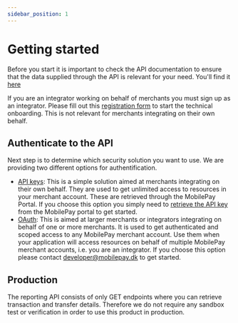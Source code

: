 ```yaml
---
sidebar_position: 1
---
```


# Getting started

Before you start it is important to check the API documentation to ensure that the data supplied through the API is relevant for your need. You'll find it [here](/api/reporting)

If you are an integrator working on behalf of merchants you must sign up as an integrator. Please fill out this [registration form](https://mobilepay.dk/erhverv/integrator-signup) to start the technical onboarding. This is not relevant for merchants integrating on their own behalf.

## Authenticate to the API

Next step is to determine which security solution you want to use. We are providing two different options for authentification. 

- [API keys](#api-keys): This is a simple solution aimed at merchants integrating on their own behalf. They are used to get unlimited access to resources in your merchant account. These are retrieved through the MobilePay Portal. If you choose this option you simply need to [retrieve the API key](/docs/reporting/authentication/api-key#get-an-api-key) from the MobilePay portal to get started. 
- [OAuth](#oauth-access-token): This is aimed at larger merchants or integrators integrating on behalf of one or more merchants. It is used to get authenticated and scoped access to any MobilePay merchant account. Use them when your application will access resources on behalf of multiple MobilePay merchant accounts, i.e. you are an integrator. If you choose this option please contact developer@mobilepay.dk to get started. 

## Production

The reporting API consists of only GET endpoints where you can retrieve transaction and transfer details. Therefore we do not require any sandbox test or verification in order to use this product in production.

